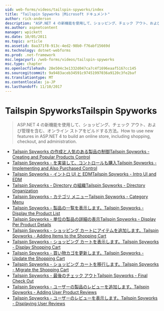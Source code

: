 ```yaml
---
uid: web-forms/videos/tailspin-spyworks/index
title: "Tailspin Spyworks |Microsoft ドキュメント"
author: rick-anderson
description: "ASP.NET 4 の新機能を使用して、ショッピング、チェック アウト、および管理を含む、オンライン ストアをビルドする方法。"
ms.author: aspnetcontent
manager: wpickett
ms.date: 10/05/2011
ms.topic: article
ms.assetid: 8aa371f8-913c-4ed2-98b0-f76abf15669d
ms.technology: dotnet-webforms
ms.prod: .net-framework
msc.legacyurl: /web-forms/videos/tailspin-spyworks
msc.type: chapter
ms.openlocfilehash: 28e504c3e1332d047ca7c4f1696eaaf5167cc145
ms.sourcegitcommit: 9a9483aceb34591c97451997036a9120c3fe2baf
ms.translationtype: MT
ms.contentlocale: ja-JP
ms.lasthandoff: 11/10/2017
---
```

<a name="tailspin-spyworks"></a><span data-ttu-id="3207d-103">Tailspin Spyworks</span><span class="sxs-lookup"><span data-stu-id="3207d-103">Tailspin Spyworks</span></span>
====================
> <span data-ttu-id="3207d-104">ASP.NET 4 の新機能を使用して、ショッピング、チェック アウト、および管理を含む、オンライン ストアをビルドする方法。</span><span class="sxs-lookup"><span data-stu-id="3207d-104">How to use new features in ASP.NET 4 to build an online store, including shopping, checkout, and administration.</span></span>


- [<span data-ttu-id="3207d-105">Tailspin Spyworks の作成と人気のある製品の制御</span><span class="sxs-lookup"><span data-stu-id="3207d-105">Tailspin Spyworks - Creating and Popular Products Control</span></span>](tailspin-spyworks-creating-and-using-the-popular-products-control.md)
- [<span data-ttu-id="3207d-106">Tailspin Spyworks - を実装して、コントロールも購入</span><span class="sxs-lookup"><span data-stu-id="3207d-106">Tailspin Spyworks - Implementing and Also Purchased Control</span></span>](tailspin-spyworks-implementing-and-using-the-also-purchased-control.md)
- [<span data-ttu-id="3207d-107">Tailspin Spyworks - イントロ UI と EDM</span><span class="sxs-lookup"><span data-stu-id="3207d-107">Tailspin Spyworks - Intro UI and EDM</span></span>](tailspin-spyworks-intro-ui-and-edm.md)
- [<span data-ttu-id="3207d-108">Tailspin Spyworks - Directory の組織</span><span class="sxs-lookup"><span data-stu-id="3207d-108">Tailspin Spyworks - Directory Organization</span></span>](tailspin-spyworks-directory-organization.md)
- [<span data-ttu-id="3207d-109">Tailspin Spyworks - カテゴリ メニュー</span><span class="sxs-lookup"><span data-stu-id="3207d-109">Tailspin Spyworks - Category Menu</span></span>](tailspin-spyworks-category-menu.md)
- [<span data-ttu-id="3207d-110">Tailspin Spyworks - 製品の一覧を表示します。</span><span class="sxs-lookup"><span data-stu-id="3207d-110">Tailspin Spyworks - Display the Product List</span></span>](tailspin-spyworks-display-the-product-list.md)
- [<span data-ttu-id="3207d-111">Tailspin Spyworks - 単位の製品の詳細の表示</span><span class="sxs-lookup"><span data-stu-id="3207d-111">Tailspin Spyworks - Display Per Product Details</span></span>](tailspin-spyworks-display-per-product-details.md)
- [<span data-ttu-id="3207d-112">Tailspin Spyworks - ショッピング カートにアイテムを追加します。</span><span class="sxs-lookup"><span data-stu-id="3207d-112">Tailspin Spyworks - Adding Items to the Shopping Cart</span></span>](tailspin-spyworks-adding-items-to-the-shopping-cart.md)
- [<span data-ttu-id="3207d-113">Tailspin Spyworks - ショッピング カートを表示します。</span><span class="sxs-lookup"><span data-stu-id="3207d-113">Tailspin Spyworks - Display Shopping Cart</span></span>](tailspin-spyworks-display-shopping-cart.md)
- [<span data-ttu-id="3207d-114">Tailspin Spyworks - 買い物カゴを更新します。</span><span class="sxs-lookup"><span data-stu-id="3207d-114">Tailspin Spyworks - Update the Shopping Cart</span></span>](tailspin-spyworks-update-the-shopping-cart.md)
- [<span data-ttu-id="3207d-115">Tailspin Spyworks - ショッピング カートを移行します。</span><span class="sxs-lookup"><span data-stu-id="3207d-115">Tailspin Spyworks - Migrate the Shopping Cart</span></span>](tailspin-spyworks-migrate-the-shopping-cart.md)
- [<span data-ttu-id="3207d-116">Tailspin Spyworks - 最後のチェック アウト</span><span class="sxs-lookup"><span data-stu-id="3207d-116">Tailspin Spyworks - Final Check Out</span></span>](tailspin-spyworks-final-check-out.md)
- [<span data-ttu-id="3207d-117">Tailspin Spyworks - ユーザーの製品のレビューを追加します。</span><span class="sxs-lookup"><span data-stu-id="3207d-117">Tailspin Spyworks - Adding User Product Reviews</span></span>](tailspin-spyworks-adding-user-product-reviews.md)
- [<span data-ttu-id="3207d-118">Tailspin Spyworks - ユーザーのレビューを表示します。</span><span class="sxs-lookup"><span data-stu-id="3207d-118">Tailspin Spyworks - Displaying User Reviews</span></span>](tailspin-spyworks-displaying-user-reviews.md)
